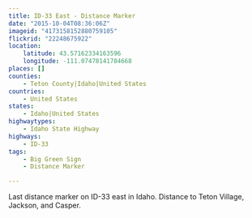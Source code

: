 ```yaml
---
title: ID-33 East - Distance Marker
date: "2015-10-04T08:36:06Z"
imageid: "4173158152880759105"
flickrid: "22248675922"
location:
    latitude: 43.57162334163596
    longitude: -111.07478141784668
places: []
counties:
    - Teton County|Idaho|United States
countries:
    - United States
states:
    - Idaho|United States
highwaytypes:
    - Idaho State Highway
highways:
    - ID-33
tags:
    - Big Green Sign
    - Distance Marker

---
```

Last distance marker on ID-33 east in Idaho.  Distance to Teton Village, Jackson, and Casper.